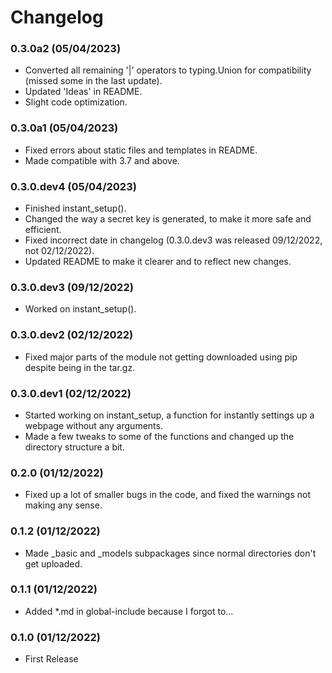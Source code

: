 # Changelog


### 0.3.0a2 (05/04/2023)
* Converted all remaining '|' operators to typing.Union for compatibility (missed some in the last update).
* Updated 'Ideas' in README.
* Slight code optimization.


### 0.3.0a1 (05/04/2023)
* Fixed errors about static files and templates in README.
* Made compatible with 3.7 and above.


### 0.3.0.dev4 (05/04/2023)
* Finished instant_setup().
* Changed the way a secret key is generated, to make it more safe and efficient.
* Fixed incorrect date in changelog (0.3.0.dev3 was released 09/12/2022, not 02/12/2022).
* Updated README to make it clearer and to reflect new changes.


### 0.3.0.dev3 (09/12/2022)
* Worked on instant_setup().


### 0.3.0.dev2 (02/12/2022)
* Fixed major parts of the module not getting downloaded using pip despite being in the tar.gz.


### 0.3.0.dev1 (02/12/2022)
* Started working on instant_setup, a function for instantly settings up a webpage without any arguments.
* Made a few tweaks to some of the functions and changed up the directory structure a bit.

### 0.2.0 (01/12/2022)
* Fixed up a lot of smaller bugs in the code, and fixed the warnings not making any sense.


### 0.1.2 (01/12/2022)
* Made _basic and _models subpackages since normal directories don't get uploaded.


### 0.1.1 (01/12/2022)
* Added *.md in global-include because I forgot to...


### 0.1.0 (01/12/2022)
* First Release
